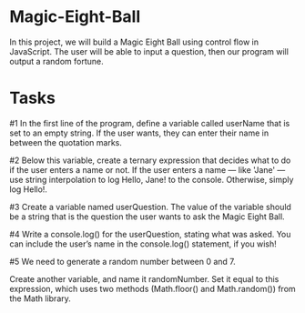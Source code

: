 # Magic-Eight-Ball
In this project, we will build a Magic Eight Ball using control flow in JavaScript. The user will be able to input a question, then our program will output a random fortune.

# Tasks
#1 In the first line of the program, define a variable called userName that is set to an empty string.
If the user wants, they can enter their name in between the quotation marks.

#2 Below this variable, create a ternary expression that decides what to do if the user enters a name or not. If the user enters a name — like 'Jane' — use string interpolation to log Hello, Jane! to the console. Otherwise, simply log Hello!.

#3 Create a variable named userQuestion. The value of the variable should be a string that is the question the user wants to ask the Magic Eight Ball.

#4 Write a console.log() for the userQuestion, stating what was asked. You can include the user’s name in the console.log() statement, if you wish!

#5 We need to generate a random number between 0 and 7.

Create another variable, and name it randomNumber. Set it equal to this expression, which uses two methods (Math.floor() and Math.random()) from the Math library.


